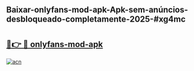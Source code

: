 ## Baixar-onlyfans-mod-apk-Apk-sem-anúncios-desbloqueado-completamente-2025-#xg4mc

# <h2><a href="https://ainizakaria.my?title=onlyfans-mod-apk&ref=22M">🔗👉 🔴 onlyfans-mod-apk</a></h2>

[![acn](https://github.com/user-attachments/assets/0f9c940e-d8b0-45ae-aac7-cd30a18b3e1c)](https://ainizakaria.my?title=onlyfans-mod-apk&ref=22M)


